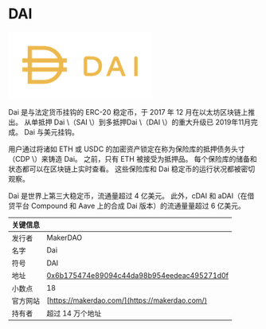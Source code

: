 # DAI

![](../../.gitbook/assets/dai.png)

Dai 是与法定货币挂钩的 ERC-20 稳定币，于 2017 年 12 月在以太坊区块链上推出。 从单抵押 Dai \（SAI \）到多抵押Dai \（DAI \）的重大升级已 2019年11月完成。 Dai 与美元挂钩。

用户通过将诸如 ETH 或 USDC 的加密资产锁定在称为保险库的抵押债务头寸（CDP \）来铸造 Dai。 之前，只有 ETH 被接受为抵押品。 每个保险库的储备和状态都可以在区块链上实时查看。 这些保险库和 Dai 稳定币的运行状况都被密切观察。

Dai 是世界上第三大稳定币，流通量超过 4 亿美元。 此外，cDAI 和 aDAI（在借贷平台 Compound 和 Aave 上的合成 Dai 版本）的流通量量超过 6 亿美元。

| 关键信息 |                                                                                                                     |
|:---- |:------------------------------------------------------------------------------------------------------------------- |
| 发行者  | MakerDAO                                                                                                            |
| 名字   | Dai                                                                                                                 |
| 符号   | DAI                                                                                                                 |
| 地址   | [0x6b175474e89094c44da98b954eedeac495271d0f](https://etherscan.io/token/0x6b175474e89094c44da98b954eedeac495271d0f) |
| 小数点  | 18                                                                                                                  |
| 官方网站 | [https://makerdao.com/](https://makerdao.com/)                                                                      |
| 持有者  | 超过 14 万个地址                                                                                                          |


